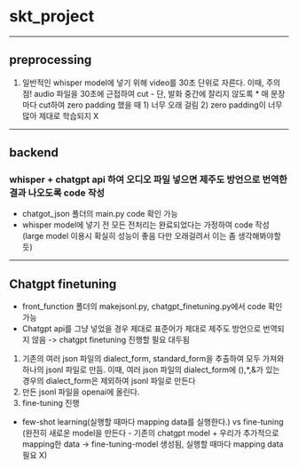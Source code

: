 # skt_project 

-------
## preprocessing 
1. 일반적인 whisper model에 넣기 위해 video를 30초 단위로 자른다. 
이때, 주의점!
   audio 파일을 30초에 근접하여 cut - 단, 발화 중간에 잘리지 않도록
       * 매 문장마다 cut하여 zero padding 했을 때
         1) 너무 오래 걸림
         2) zero padding이 너무 많아 제대로 학습되지 X


------
## backend
### whisper + chatgpt api 하여 오디오 파일 넣으면 제주도 방언으로 번역한 결과 나오도록 code 작성
- chatgot_json 폴더의 main.py code 확인 가능
- whisper model에 넣기 전 모든 전처리는 완료되었다는 가정하여 code 작성 (large model 이용시 확실히 성능이 좋음 다만 오래걸려서 이는 좀 생각해봐야할 듯)


-----
## Chatgpt finetuning
- front_function 폴더의 makejsonl.py, chatgpt_finetuning.py에서 code 확인 가능
- Chatgpt api를 그냥 넣었을 경우 제대로 표준어가 제대로 제주도 방언으로 번역되지 않음 -> chatgpt finetuning 진행할 필요 대두됨
1. 기존의 여러 json 파일의 dialect_form, standard_form을 추출하여 모두 가져와 하나의 jsonl 파일로 만듬.
 이때, 여러 json 파일의 dialect_form에 (),*,&가 있는 경우의 dialect_form은 제외하여 jsonl 파일로 만든다
2. 만든 jsonl 파일을 openai에 올린다.
3. fine-tuning 진행
  - few-shot learning(실행할 때마다 mapping data를 실행한다.) vs fine-tuning (완전히 새로운 model을 만든다 - 기존의 chatgpt model + 우리가 추가적으로 mapping한 data -> fine-tuning-model 생성됨, 실행할 때마다 mapping data 필요 X)



<!-- 
주제 변경 후 필요 없어짐
## preprocessing

1. delwomen20.py 실행 -> speakers가 모두 20대 여자인 발화자의 json 파일을 삭제 (20대 여자 발화자의 data가 불균형하게 너무 많음으로)

2. deldialect_cutaudio.py 실행
   - Json 파일의 dialect_form에 괄호(),{},[],&,*가 있는 경우 그에 대한 dialect_form 삭제
   - 그 삭제된 거에 맞춰서 audio 파일을 30초에 근접하여 cut - 단, 발화 중간에 잘리지 않도록
       * 매 문장마다 cut하여 zero padding 했을 때
         1) 너무 오래 걸림
         2) zero padding이 너무 많아 제대로 학습되지 X --> 
